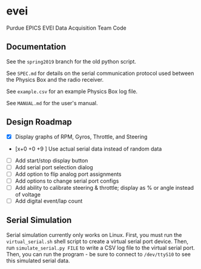 # evei

Purdue EPICS EVEI Data Acquisition Team Code

## Documentation

See the `spring2019` branch for the old python script.

See `SPEC.md` for details on the serial communication protocol used between the Physics Box and the radio receiver.

See `example.csv` for an example Physics Box log file.

See `MANUAL.md` for the user's manual.

## Design Roadmap

- [x] Display graphs of RPM, Gyros, Throttle, and Steering
- [x+0 +0 +9 
] Use actual serial data instead of random data
- [ ] Add start/stop display button
- [ ] Add serial port selection dialog
- [ ] Add option to flip analog port assignments
- [ ] Add options to change serial port configs
- [ ] Add ability to calibrate steering & throttle; display as % or angle instead of voltage
- [ ] Add digital event/lap count

## Serial Simulation

Serial simulation currently only works on Linux. First, you must run the `virtual_serial.sh` shell script to create a virtual serial port device. Then, run `simulate_serial.py FILE` to write a CSV log file to the virtual serial port. Then, you can run the program - be sure to connect to `/dev/ttyS10` to see this simulated serial data.
